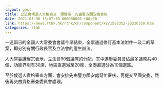 ```yaml
---
layout: post
title: 立法會候選人資格審查　譚耀宗：先由警方國安處審核
date: 2021-03-30 13:07:30.000000000 +08:00
link: https://news.rthk.hk/rthk/ch/component/k2/1583352-20210330.htm
categories: rthk
---
```


一連兩日的全國人大常委會會議今早結束，全票通過修訂基本法附件一及二的草案，即分別有關行政長官及立法會的產生辦法。

人大常委譚耀宗表示，立法會90個議席的分配，其中選舉委員會佔最多議席共40個，功能界別有30席，地區直選減至20席，全港直選分為10個選區。

至於候選人資格審查方面，會安排先由警方國安處幫忙審核，再提交至國安委，然後再交由資格審查委員會處理。
